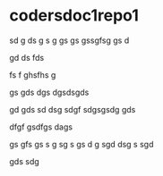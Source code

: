 # codersdoc1repo1
sd
g
ds
g
s
g
gs
gs
gssgfsg
gs
d

gd
ds
fds

fs
f
ghsfhs
g

gs
gds
dgs
dgsdsgds

gd
gds
sd
dsg
sdgf
sdgsgsdg
gds

dfgf
gsdfgs
dags

gs
gfs
gs
s
g
sg
s
gs
d
g
sgd
dsg
s
sgd

gds
sdg

